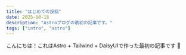 ```yaml
---
title: "はじめての投稿"
date: 2025-10-18
description: "Astroブログの最初の記事です。"
tags: ["intro", "astro"]
---
```


こんにちは！これはAstro + Tailwind + DaisyUIで作った最初の記事です 🚀